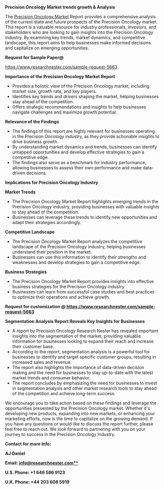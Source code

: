 ﻿<a name="_hlk167721000"></a>**Precision Oncology Market trends growth & Analysis**

The [Precision Oncology Market](https://www.researchnester.com/reports/precision-oncology-market/5663) Report provides a comprehensive analysis of the current state and future prospects of the Precision Oncology market. This report is a valuable resource for industry professionals, investors, and stakeholders who are looking to gain insights into the Precision Oncology industry. By examining key trends, market dynamics, and competitive landscape, this report aims to help businesses make informed decisions and capitalize on emerging opportunities.

**Request for Sample Paper@**

<https://www.researchnester.com/sample-request-5663>

**Importance of the Precision Oncology Market Report**

- Provides a holistic view of the Precision Oncology market, including market size, growth rate, and key players.
- Identifies key trends and drivers shaping the market, helping businesses stay ahead of the competition.
- Offers strategic recommendations and insights to help businesses navigate challenges and maximize growth potential.

**Relevance of the Findings**	

- The findings of this report are highly relevant for businesses operating in the Precision Oncology industry, as they provide actionable insights to drive business growth.
- By understanding market dynamics and trends, businesses can identify untapped opportunities and develop effective strategies to gain a competitive edge.
- The findings also serve as a benchmark for industry performance, allowing businesses to assess their own performance and make data-driven decisions.

**Implications for Precision Oncology  Industry**

**Market Trends**

- The Precision Oncology Market Report highlights emerging trends in the Precision Oncology  industry, providing businesses with valuable insights to stay ahead of the competition.
- Businesses can leverage these trends to identify new opportunities and adapt their strategies accordingly.

**Competitive Landscape**

- The Precision Oncology Market Report analyzes the competitive landscape of the Precision Oncology  industry, helping businesses understand their position in the market.
- Businesses can use this information to identify their strengths and weaknesses and develop strategies to gain a competitive edge.

**Business Strategies**

- The Precision Oncology Market Report provides insights into effective business strategies for the Precision Oncology  industry.
- Businesses can learn from successful case studies and best practices to optimize their operations and achieve growth.

**Request for customization @ <https://www.researchnester.com/sample-request-5663>**

**Segmentation Analysis Report Reveals Key Insights for Businesses**

- A report by Precision Oncology Research Nester has revealed important insights into the segmentation of the market, providing valuable information for businesses looking to expand their reach and increase their customer base.
- According to the report, segmentation analysis is a powerful tool for businesses to identify and target specific customer groups, resulting in increased sales and revenue.
- The report also highlights the importance of data-driven decision making and the need for businesses to stay up-to-date with the latest market trends and consumer behavior.
- The report concludes by emphasizing the need for businesses to invest in segmentation analysis and other market research tools to stay ahead of the competition and achieve long-term success.

We encourage you to take action based on these findings and leverage the opportunities presented by the Precision Oncology market. Whether it's developing new products, expanding into new markets, or enhancing your marketing efforts, now is the time to capitalize on the growing demand. If you have any questions or would like to discuss the report further, please feel free to reach out. We look forward to partnering with you on your journey to success in the Precision Oncology Industry.

**Contact for more Info:**

**AJ Daniel**

**Email: [info@researchnester.com**](mailto:info@researchnester.com "mailto:info@researchnester.com")**

**U.S. Phone: +1 646 586 9123**

**U.K. Phone: +44 203 608 5919**



